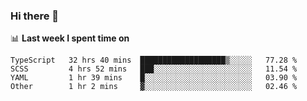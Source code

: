 ### Hi there 👋

<!--
**DBvc/DBvc** is a ✨ _special_ ✨ repository because its `README.md` (this file) appears on your GitHub profile.

Here are some ideas to get you started:

- 🔭 I’m currently working on ...
- 🌱 I’m currently learning ...
- 👯 I’m looking to collaborate on ...
- 🤔 I’m looking for help with ...
- 💬 Ask me about ...
- 📫 How to reach me: ...
- 😄 Pronouns: ...
- ⚡ Fun fact: ...
-->

📊 **Last week I spent time on**
<!--START_SECTION:waka-->

```text
TypeScript   32 hrs 40 mins  ███████████████████▒░░░░░   77.28 %
SCSS         4 hrs 52 mins   ███░░░░░░░░░░░░░░░░░░░░░░   11.54 %
YAML         1 hr 39 mins    █░░░░░░░░░░░░░░░░░░░░░░░░   03.90 %
Other        1 hr 2 mins     ▓░░░░░░░░░░░░░░░░░░░░░░░░   02.46 %
```

<!--END_SECTION:waka-->
